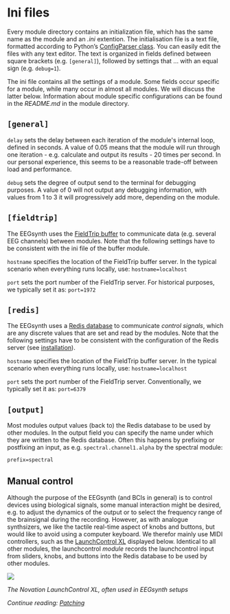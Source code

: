 # Ini files

Every module directory contains an initialization file, which has the same name as the module and an _.ini_ extention. The initialisation file is a text file, formatted according to Python’s [ConfigParser class](https://docs.python.org/2/library/configparser.html). You can easily edit the files with any text editor. The text is organized in fields defined between square brackets (e.g. `[general]`), followed by settings that ... with an equal sign (e.g. `debug=1`).

The ini file contains all the settings of a module. Some fields occur specific for a module, while many occur in almost all modules. We will discuss the latter below. Information about module specific configurations can be found in the _README.md_ in the module directory.

## `[general]`

`delay` sets the delay between each iteration of the module's internal loop, defined in seconds.
A value of 0.05 means that the module will run through one iteration - e.g. calculate and output its
results - 20 times per second. In our personal experience, this seems to be a reasonable trade-off between
load and performance.

`debug` sets the degree of output send to the terminal for debugging purposes. A value of 0 will
not output any debugging information, with values from 1 to 3 it will progressively add more, depending on the module.

## `[fieldtrip]`

The EEGsynth uses the [FieldTrip buffer](buffer.md) to communicate data (e.g. several EEG channels)
between modules. Note that the following settings have to be consistent with the ini file
of the buffer module.

`hostname` specifies the location of the FieldTrip buffer server. In the typical scenario when
everything runs locally, use: `hostname=localhost`

`port` sets the port number of the FieldTrip server. For historical purposes, we typically set
it as: `port=1972`

## `[redis]`

The EEGsynth uses a [Redis database](http://Redis.io/) to communicate _control signals_, which are any
discrete values that are set and read by the modules. Note that the following settings have to be
consistent with the configuration of the Redis server (see [installation](installation.md)).

`hostname` specifies the location of the FieldTrip buffer server. In the typical scenario when
everything runs locally, use: `hostname=localhost`

`port` sets the port number of the FieldTrip server. Conventionally, we typically set
it as: `port=6379`

## `[output]`

Most modules output values (back to) the Redis database to be used by other modules. In the output field
you can specify the name under which they are written to the Redis database. Often this happens by
prefixing or postfixing an input, as e.g. `spectral.channel1.alpha` by the spectral module:

`prefix=spectral`

## Manual control

Although the purpose of the EEGsynth (and BCIs in general) is to control devices using biological signals, some manual interaction might be desired, e.g. to adjust the dynamics of the output or to select the frequency range of the brainsignal during the recording. However, as with analogue synthsizers, we like the tactile real-time aspect of knobs and buttons, but would like to avoid using a computer keyboard. We therefor mainly use MIDI controllers, such as the [LaunchControl XL](https://global.novationmusic.com/launch/launch-control-xl#) displayed below. Identical to all other modules, the launchcontrol _module_ records the launchcontrol input from sliders, knobs, and buttons into the Redis database to be used by other modules.

![](https://novationmusic.com/sites/novation/files/LCXL-HeaderImage-2560-1000.png)

_The Novation LaunchControl XL, often used in EEGsynth setups_

_Continue reading: [Patching](patching.md)_
